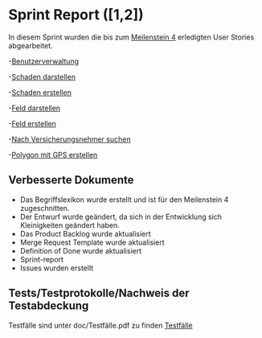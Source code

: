 # Sprint Report ([1,2])

In diesem Sprint wurden die bis zum [Meilenstein 4](https://sopra.informatik.uni-stuttgart.de/sopra-ws1718/sopra-team-11/milestones/2) erledigten User Stories abgearbeitet.

-[Benutzerverwaltung](https://sopra.informatik.uni-stuttgart.de/sopra-ws1718/sopra-team-11/issues/2)

-[Schaden darstellen](https://sopra.informatik.uni-stuttgart.de/sopra-ws1718/sopra-team-11/issues/43)

-[Schaden erstellen](https://sopra.informatik.uni-stuttgart.de/sopra-ws1718/sopra-team-11/issues/13)

-[Feld darstellen](https://sopra.informatik.uni-stuttgart.de/sopra-ws1718/sopra-team-11/issues/30)

-[Feld erstellen](https://sopra.informatik.uni-stuttgart.de/sopra-ws1718/sopra-team-11/issues/17)

-[Nach Versicherungsnehmer suchen](https://sopra.informatik.uni-stuttgart.de/sopra-ws1718/sopra-team-11/issues/42)

-[Polygon mit GPS erstellen](https://sopra.informatik.uni-stuttgart.de/sopra-ws1718/sopra-team-11/issues/21)

## Verbesserte Dokumente

- Das Begriffslexikon wurde erstellt und ist für den Meilenstein 4 zugeschnitten.
- Der Entwurf wurde geändert, da sich in der Entwicklung sich Kleinigkeiten geändert haben.
- Das Product Backlog wurde aktualisiert
- Merge Request Template wurde aktualisiert
- Definition of Done wurde aktualisiert
- Sprint-report
- Issues wurden erstellt

## Tests/Testprotokolle/Nachweis der Testabdeckung

Testfälle sind unter doc/Testfälle.pdf zu finden
[Testfälle](https://sopra.informatik.uni-stuttgart.de/sopra-ws1718/sopra-team-11/blob/master/doc/Testf%C3%A4lle.pdf)